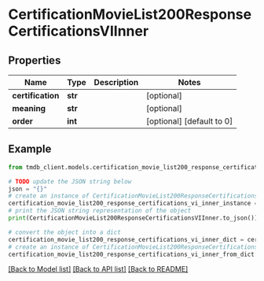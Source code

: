 # CertificationMovieList200ResponseCertificationsVIInner


## Properties

Name | Type | Description | Notes
------------ | ------------- | ------------- | -------------
**certification** | **str** |  | [optional] 
**meaning** | **str** |  | [optional] 
**order** | **int** |  | [optional] [default to 0]

## Example

```python
from tmdb_client.models.certification_movie_list200_response_certifications_vi_inner import CertificationMovieList200ResponseCertificationsVIInner

# TODO update the JSON string below
json = "{}"
# create an instance of CertificationMovieList200ResponseCertificationsVIInner from a JSON string
certification_movie_list200_response_certifications_vi_inner_instance = CertificationMovieList200ResponseCertificationsVIInner.from_json(json)
# print the JSON string representation of the object
print(CertificationMovieList200ResponseCertificationsVIInner.to_json())

# convert the object into a dict
certification_movie_list200_response_certifications_vi_inner_dict = certification_movie_list200_response_certifications_vi_inner_instance.to_dict()
# create an instance of CertificationMovieList200ResponseCertificationsVIInner from a dict
certification_movie_list200_response_certifications_vi_inner_from_dict = CertificationMovieList200ResponseCertificationsVIInner.from_dict(certification_movie_list200_response_certifications_vi_inner_dict)
```
[[Back to Model list]](../README.md#documentation-for-models) [[Back to API list]](../README.md#documentation-for-api-endpoints) [[Back to README]](../README.md)


